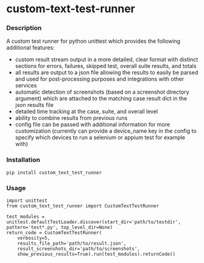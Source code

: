 # custom-text-test-runner

### Description
A custom test runner for python unittest which provides the following additional features:
- custom result stream output in a more detailed, clear format with distinct sections for errors, failures, skipped test, overall suite results, and totals
- all results are output to a json file allowing the results to easily be parsed and used for post-processing purposes and integrations with other services
- automatic detection of screenshots (based on a screenshot directory argument) which are attached to the matching case result dict in the json results file
- detailed time tracking at the case, suite, and overall level
- ability to combine results from previous runs
- config file can be passed with additional information for more customization (currently can provide a device_name key in the config to specify which devices to run a selenium or appium test for example with)

### Installation
`pip install custom_text_test_runner`

### Usage
```
import unittest
from custom_text_test_runner import CustomTextTestRunner

test_modules = unittest.defaultTestLoader.discover(start_dir='path/to/testdir', pattern='test*.py', top_level_dir=None)
return_code = CustomTextTestRunner(
    verbosity=5,
    results_file_path='path/to/result.json',
    result_screenshots_dir='path/to/screenshots',
    show_previous_results=True).run(test_modules).returnCode()
```
